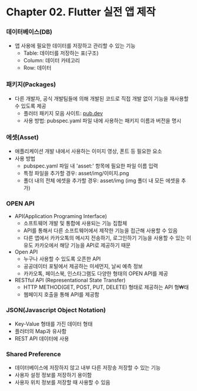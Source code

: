 # Chapter 02. Flutter 실전 앱 제작

### 데이터베이스(DB)
- 앱 사용에 필요한 데이터를 저장하고 관리할 수 있는 기능
    - Table: 데이터를 저장하는 표(구조)
    - Column: 데이터 카테고리
    - Row: 데이터

### 패키지(Packages)
- 다른 개발자, 공식 개발팀들에 의해 개발된 코드로 직접 개발 없이 기능을 재사용할 수 있도록 제공
    - 플러터 패키지 모음 사이트: [pub.dev](https://pub.dev)
    - 사용 방법: pubspec.yaml 파일 내에 사용하는 패키지 이름과 버전을 명시

### 에셋(Asset)
- 애플리케이션 개발 내에서 사용하는 이미지 영상, 폰트 등 필요한 요소
- 사용 방법
    - pubspec.yaml 파일 내 'asset:' 항목에 필요한 파일 이름 입력
    - 특정 파일을 추가할 경우: asset/img/이미지.png
    - 폴더 내의 전체 에셋을 추가할 경우: asset/img (img 폴더 내 모든 에셋을 추가)

### OPEN API
- API(Application Programing Interface)
    - 소프트웨어 개발 및 통합에 사용되는 기능 집합체
    - API를 통해서 다른 소프트웨어에서 제작한 기능을 접근해 사용할 수 있음
    - 다른 앱에서 카카오톡의 메시지 전송하기, 로그인하기 기능을 사용할 수 있는 이유도 카카오에서 해당 기능을 API로 제공하기 때문
- Open API
    - 누구나 사용할 수 있도록 오픈한 API
    - 공공데이터 포털에서 제공하는 미세먼지, 날씨 예측 정보
    - 카카오톡, 페이스북, 인스타그램도 다양한 형태의 OPEN API를 제공
- RESTful API (Representational State Transfer)
    - HTTP METHOD(GET, POST, PUT, DELETE) 형태로 제공하는 API 형₩태
    - 웹페이지 호출을 통해 API를 제공함

### JSON(Javascript Object Notation)
- Key-Value 형태를 가진 데이터 형태
- 플러터의 Map과 유사함
- REST API 데이터에 사용

### Shared Preference
- 데이터베이스에 저장하지 않고 내부 다른 저장송 저장할 수 있는 기능
- 사용자 설정 정보를 저장하기 용이함
- 사용자 위치 정보를 저장할 때 사용할 수 있음